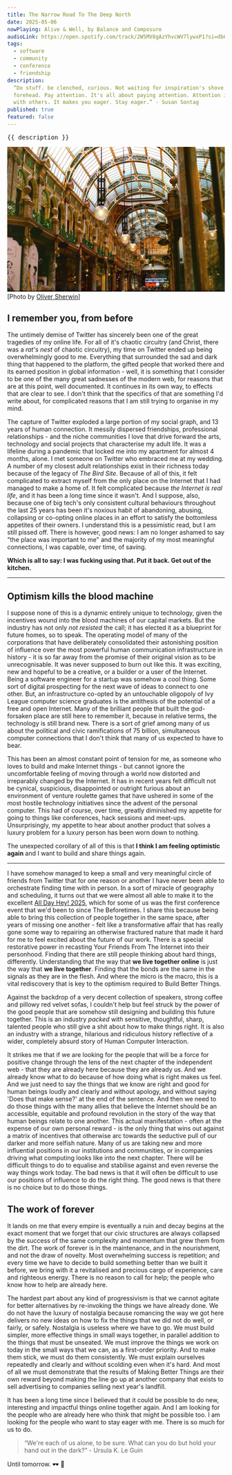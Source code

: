 ```yaml
---
title: The Narrow Road To The Deep North
date: 2025-05-06
nowPlaying: Alive & Well, by Balance and Composure
audioLink: https://open.spotify.com/track/2W5MV8gAzYhvcWV7lywxP1?si=db6666d7dd504d6d
tags:
  - software
  - community
  - conference
  - friendship
description:
  “Do stuff. be clenched, curious. Not waiting for inspiration's shove or society's kiss on your
  forehead. Pay attention. It's all about paying attention. Attention is vitality. It connects you
  with others. It makes you eager. Stay eager.” - Susan Sontag
published: true
featured: false
---
```


<pre>{{ description }}</pre>

<img alt="test" src="../images/articles/o-sherwin-leeds.jpg"/>
<div class="padded-top">
  [Photo by <a href="https://unsplash.com/@sherwinphotography">Oliver Sherwin</a>]
</div>

## I remember you, from before

The untimely demise of Twitter has sincerely been one of the great tragedies of my online life. For
all of it's chaotic circuitry (and Christ, there was a _rat's nest_ of chaotic circuitry), my time
on Twitter ended up being overwhelmingly good to me. Everything that surrounded the sad and dark
thing that happened to the platform, the gifted people that worked there and its earned position in
global information - well, it is something that I consider to be one of the many great sadnesses of
the modern web, for reasons that are at this point, well documented. It continues in its own way, to
effects that are clear to see. I don't think that the specifics of that are something I'd write
about, for complicated reasons that I am still trying to organise in my mind.

The capture of Twitter exploded a large portion of my social graph, and 13 years of human
connection. It messily dispersed friendships, professional relationships - and the niche communities
I love that drive forward the arts, technology and social projects that characterise my adult life.
It was a lifeline during a pandemic that locked me into my apartment for almost 4 months, alone. I
met someone on Twitter who embraced me at my wedding. A number of my closest adult relationships
exist in their richness today because of the legacy of _The Bird Site_. Because of all of this, it
felt complicated to extract myself from the only place on the Internet that I had managed to make a
home of. It felt complicated because _the Internet is real life_, and it has been a long time since
it wasn't. And I suppose, also, because one of big tech's only consistent cultural behaviours
throughout the last 25 years has been it's noxious habit of abandoning, abusing, collapsing or
co-opting online places in an effort to satisfy the bottomless appetites of their owners. I
understand this is a pessimistic read, but I am still pissed off. There is however, good news: I am
no longer ashamed to say "the place was important to me" and the majority of my most meaningful
connections, I was capable, over time, of saving.

**Which is all to say: I was fucking using that. Put it back. Get out of the kitchen.**

<hr>

## Optimism kills the blood machine

I suppose none of this is a dynamic entirely unique to technology, given the incentives wound into
the blood machines of our capital markets. But the industry has not only _not resisted_ the call; it
has elected it as a blueprint for future homes, so to speak. The operating model of many of the
corporations that have deliberately consolidated their astonishing position of influence over the
most powerful human communication infrastructure in history - it is so far away from the promise of
their original vision as to be unrecognisable. It was never supposed to burn out like this. It was
exciting, new and hopeful to be a creative, or a builder or a user of the Internet. Being a software
engineer for a startup was somehow a cool thing. Some sort of digital prospecting for the next wave
of ideas to connect to one other. But, an infrastructure co-opted by an untouchable oligopoly of Ivy
League computer science graduates is the antithesis of the potential of a free and open Internet.
Many of the brilliant people that built the god-forsaken place are still here to remember it,
because in relative terms, the technology is still brand new. There is a sort of grief among many of
us about the political and civic ramifications of 75 billion, simultaneous computer connections that
I don't think that many of us expected to have to bear.

This has been an almost constant point of tension for me, as someone who loves to build and make
Internet things - but cannot ignore the uncomfortable feeling of moving through a world now
distorted and irreparably changed by the Internet. It has in recent years felt difficult not be
cynical, suspicious, disappointed or outright furious about an environment of venture roulette games
that have ushered in some of the most hostile technology initiatives since the advent of the
personal computer. This had of course, over time, greatly diminished my appetite for going to things
like conferences, hack sessions and meet-ups. Unsurprisingly, my appetite to hear about another
product that solves a luxury problem for a luxury person has been worn down to nothing.

The unexpected corollary of all of this is that **I think I am feeling optimistic again** and I want
to build and share things again.

<hr>

I have somehow managed to keep a small and very meaningful circle of friends from Twitter that for
one reason or another I have never been able to orchestrate finding time with in person. In a sort
of miracle of geography and scheduling, it turns out that we were almost all able to make it to the
excellent <a href="https://heypresents.com/conferences/2025" target="_blank">All Day Hey! 2025</a>,
which for some of us was the first conference event that we'd been to since The Beforetimes. I share
this because being able to bring this collection of people together in the same space, after years
of missing one another - felt like a transformative affair that has really gone some way to
repairing an otherwise fractured nature that made it hard for me to feel excited about the future of
our work. There is a special restorative power in recasting Your Friends From The Internet into
their personhood. Finding that there are still people thinking about hard things, differently.
Understanding that the way that **we live together online** is just the way that **we live
together**. Finding that the bonds are the same in the signals as they are in the flesh. And where
the micro is the macro, this is a vital rediscovery that is key to the optimism required to Build
Better Things.

Against the backdrop of a very decent collection of speakers, strong coffee and pillowy red velvet
sofas, I couldn't help but feel struck by the power of the good people that are somehow still
designing and building this future together. This is an industry _packed_ with sensitive,
thoughtful, sharp, talented people who still give a shit about how to make things right. It is also
an industry with a strange, hilarious and ridiculous history reflective of a wider, completely
absurd story of Human Computer Interaction.

It strikes me that if we are looking for the people that will be a force for positive change through
the lens of the next chapter of the independent web - that they are already here because they are
already us. And we already know what to do because of how doing what is right makes us feel. And we
just need to say the things that we know are right and good for human beings loudly and clearly and
without apology, and without saying 'Does that make sense?' at the end of the sentence. And then we
need to do those things with the many allies that believe the Internet should be an accessible,
equitable and profound revolution in the story of the way that human beings relate to one another.
This actual manifestation - often at the expense of our own personal reward - is the only thing that
wins out against a matrix of incentives that otherwise arc towards the seductive pull of our darker
and more selfish nature. Many of us are taking new and more influential positions in our
institutions and communities, or in companies driving what computing looks like into the next
chapter. There will be difficult things to do to equalise and stabilise against and even reverse the
way things work today. The bad news is that it will often be difficult to use our positions of
influence to do the right thing. The good news is that there is no choice but to do those things.

## The work of forever

It lands on me that every empire is eventually a ruin and decay begins at the exact moment that we
forget that our civic structures are always collapsed by the success of the same complexity and
momentum that grew them from the dirt. The work of forever is in the maintenance, and in the
nourishment, and not the draw of novelty. Most overwhelming success is repetition; and every time we
have to decide to build something better than we built it before, we bring with it a revitalised and
precious cargo of experience, care and righteous energy. There is no reason to call for help; the
people who know how to help are already here.

The hardest part about any kind of progressivism is that we cannot agitate for better alternatives
by re-invoking the things we have already done. We do not have the luxury of nostalgia because
romancing the way we got here delivers no new ideas on how to fix the things that we did not do
well, or fairly, or safely. Nostalgia is useless where we have to go. We must build simpler, more
effective things in small ways together, in parallel addition to the things that must be unseated.
We must improve the things we work on today in the small ways that we can, as a first-order
priority. And to make them stick, we must do them consistently. We must explain ourselves repeatedly
and clearly and without scolding even when it's hard. And most of all we must demonstrate that the
results of Making Better Things are their own reward beyond making the line go up at another company
that exists to sell advertising to companies selling next year's landfill.

It has been a long time since I believed that it could be possible to do new, interesting and
impactful things online together again. And I am looking for the people who are already here who
think that might be possible too. I am looking for the people who want to stay eager with me. There
is so much for us to do.

<blockquote>
“We're each of us alone, to be sure. What can you do but hold your hand out in the dark?” - Ursula K. Le Guin
</blockquote>

Until tomorrow. 🕶 🖤
